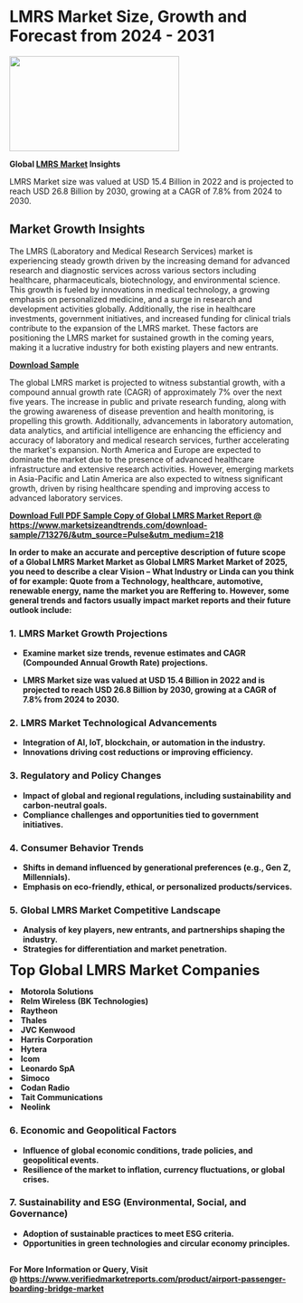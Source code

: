 <H1>LMRS Market Size, Growth and Forecast from 2024 - 2031</H1><img class="aligncenter size-medium wp-image-584254" src="https://thirdeyenews.in/wp-content/uploads/2024/09/Global-Market-Research-300x168.jpeg" alt="" width="300" height="168" /><p><strong>Global&nbsp;<a href="https://www.marketsizeandtrends.com/download-sample/713276/&amp;utm_source=Pulse&amp;utm_medium=218">LMRS Market</a> Insights</strong></p><p>LMRS Market size was valued at USD 15.4 Billion in 2022 and is projected to reach USD 26.8 Billion by 2030, growing at a CAGR of 7.8% from 2024 to 2030.</p><p><h2>Market Growth Insights</h2> <p>The LMRS (Laboratory and Medical Research Services) market is experiencing steady growth driven by the increasing demand for advanced research and diagnostic services across various sectors including healthcare, pharmaceuticals, biotechnology, and environmental science. This growth is fueled by innovations in medical technology, a growing emphasis on personalized medicine, and a surge in research and development activities globally. Additionally, the rise in healthcare investments, government initiatives, and increased funding for clinical trials contribute to the expansion of the LMRS market. These factors are positioning the LMRS market for sustained growth in the coming years, making it a lucrative industry for both existing players and new entrants.</p> <p><strong><a href="#">Download Sample</a></strong></p> <p>The global LMRS market is projected to witness substantial growth, with a compound annual growth rate (CAGR) of approximately 7% over the next five years. The increase in public and private research funding, along with the growing awareness of disease prevention and health monitoring, is propelling this growth. Additionally, advancements in laboratory automation, data analytics, and artificial intelligence are enhancing the efficiency and accuracy of laboratory and medical research services, further accelerating the market's expansion. North America and Europe are expected to dominate the market due to the presence of advanced healthcare infrastructure and extensive research activities. However, emerging markets in Asia-Pacific and Latin America are also expected to witness significant growth, driven by rising healthcare spending and improving access to advanced laboratory services.</p> <p><strong><a href="#"></p><p><span class=""><strong>Download Full PDF Sample Copy of Global LMRS Market Report</strong> @ <a href="https://www.marketsizeandtrends.com/download-sample/713276/&amp;utm_source=Pulse&amp;utm_medium=218" target="_blank">https://www.marketsizeandtrends.com/download-sample/713276/&amp;utm_source=Pulse&amp;utm_medium=218</a></span></p><p>In order to make an accurate and perceptive description of future scope of a Global&nbsp;LMRS Market Market as Global&nbsp;LMRS Market Market of 2025, you need to describe a clear Vision &ndash; What Industry or Linda can you think of for example: Quote from a Technology, healthcare, automotive, renewable energy, name the market you are Reffering to. However, some general trends and factors usually impact market reports and their future outlook include:</p><h3>1.&nbsp;<strong>LMRS Market Growth Projections</strong></h3><ul><li>Examine market size trends, revenue estimates and CAGR (Compounded Annual Growth Rate) projections.</li><li><p>LMRS Market size was valued at USD 15.4 Billion in 2022 and is projected to reach USD 26.8 Billion by 2030, growing at a CAGR of 7.8% from 2024 to 2030.</p></li></ul><h3>2.&nbsp;<strong>LMRS Market Technological Advancements</strong></h3><ul><li>Integration of AI, IoT, blockchain, or automation in the industry.</li><li>Innovations driving cost reductions or improving efficiency.</li></ul><h3>3.&nbsp;<strong>Regulatory and Policy Changes</strong></h3><ul><li>Impact of global and regional regulations, including sustainability and carbon-neutral goals.</li><li>Compliance challenges and opportunities tied to government initiatives.</li></ul><h3>4.&nbsp;<strong>Consumer Behavior Trends</strong></h3><ul><li>Shifts in demand influenced by generational preferences (e.g., Gen Z, Millennials).</li><li>Emphasis on eco-friendly, ethical, or personalized products/services.</li></ul><h3>5.&nbsp;<strong>Global LMRS Market Competitive Landscape</strong></h3><ul><li>Analysis of key players, new entrants, and partnerships shaping the industry.</li><li>Strategies for differentiation and market penetration.</li></ul><p data-pm-slice="1 1 []"><span style="color: inherit; font-family: inherit; font-size: 25px;">Top Global LMRS Market Companies</span></p><div class="" data-test-id=""><p><li>Motorola Solutions</li><li> Relm Wireless (BK Technologies)</li><li> Raytheon</li><li> Thales</li><li> JVC Kenwood</li><li> Harris Corporation</li><li> Hytera</li><li> Icom</li><li> Leonardo SpA</li><li> Simoco</li><li> Codan Radio</li><li> Tait Communications</li><li> Neolink</li></p></div><h3>6.&nbsp;<strong>Economic and Geopolitical Factors</strong></h3><ul><li>Influence of global economic conditions, trade policies, and geopolitical events.</li><li>Resilience of the market to inflation, currency fluctuations, or global crises.</li></ul><h3>7.&nbsp;<strong>Sustainability and ESG (Environmental, Social, and Governance)</strong></h3><ul><li>Adoption of sustainable practices to meet ESG criteria.</li><li>Opportunities in green technologies and circular economy principles.</li></ul><h2><strong style="font-size: 14px;">For More Information or Query, Visit @&nbsp;</strong><a style="background-color: #ffffff; font-size: 14px;" href="https://www.marketsizeandtrends.com/report/lmrs-market/" target="_blank">https://www.verifiedmarketreports.com/product/airport-passenger-boarding-bridge-market</a></h2>
